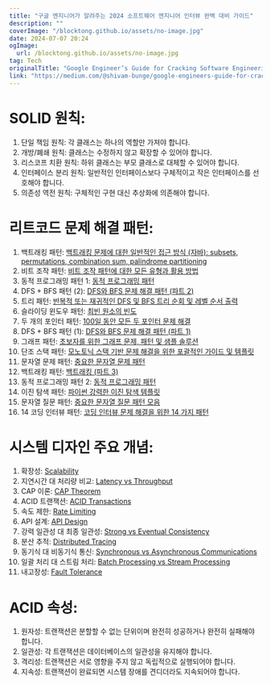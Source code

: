 ```yaml
---
title: "구글 엔지니어가 알려주는 2024 소프트웨어 엔지니어 인터뷰 완벽 대비 가이드"
description: ""
coverImage: "/blocktong.github.io/assets/no-image.jpg"
date: 2024-07-07 20:24
ogImage: 
  url: /blocktong.github.io/assets/no-image.jpg
tag: Tech
originalTitle: "Google Engineer’s Guide for Cracking Software Engineering Interviews"
link: "https://medium.com/@shivam-bunge/google-engineers-guide-for-cracking-software-engineering-interviews-e4c3d1f745ff"
---
```



# SOLID 원칙:

1. 단일 책임 원칙: 각 클래스는 하나의 역할만 가져야 합니다.
2. 개방/폐쇄 원칙: 클래스는 수정하지 않고 확장할 수 있어야 합니다.
3. 리스코프 치환 원칙: 하위 클래스는 부모 클래스로 대체할 수 있어야 합니다.
4. 인터페이스 분리 원칙: 일반적인 인터페이스보다 구체적이고 작은 인터페이스를 선호해야 합니다.
5. 의존성 역전 원칙: 구체적인 구현 대신 추상화에 의존해야 합니다.

# 리트코드 문제 해결 패턴:

1. 백트래킹 패턴: [백트래킹 문제에 대한 일반적인 접근 방식 (자바): subsets, permutations, combination sum, palindrome partitioning](https://leetcode.com/problems/permutations/solutions/18239/A-general-approach-to-backtracking-questions-in-Java-(Subsets-Permutations-Combination-Sum-Palindrome-Partioning)/)
2. 비트 조작 패턴: [비트 조작 패턴에 대한 모든 유형과 활용 방법](https://leetcode.com/discuss/study-guide/4282051/all-types-of-patterns-for-bits-manipulations-and-how-to-use-it)
3. 동적 프로그래밍 패턴 1: [동적 프로그래밍 패턴](https://leetcode.com/discuss/study-guide/458695/Dynamic-Programming-Patterns)
4. DFS + BFS 패턴 (2): [DFS와 BFS 문제 해결 패턴 (파트 2)](https://medium.com/leetcode-patterns/leetcode-pattern-2-dfs-bfs-25-of-the-problems-part-2-a5b269597f52)
5. 트리 패턴: [반복적 또는 재귀적인 DFS 및 BFS 트리 순회 및 레벨 순서 출력](https://leetcode.com/discuss/study-guide/937307/Iterative-or-Recursive-or-DFS-and-BFS-Tree-Traversal-or-In-Pre-Post-and-LevelOrder-or-Views)
6. 슬라이딩 윈도우 패턴: [최빈 원소의 빈도](https://leetcode.com/problems/frequency-of-the-most-frequent-element/solutions/1175088/C++-Maximum-Sliding-Window-Cheatsheet-Template/)
7. 두 개의 포인터 패턴: [100일 동안 모든 두 포인터 문제 해결](https://leetcode.com/discuss/study-guide/1688903/Solved-all-two-pointers-problems-in-100-days)
8. DFS + BFS 패턴 (1): [DFS와 BFS 문제 해결 패턴 (파트 1)](https://medium.com/leetcode-patterns/leetcode-pattern-1-bfs-dfs-25-of-the-problems-part-1-519450a84353)
9. 그래프 패턴: [초보자를 위한 그래프 문제, 패턴 및 샘플 솔루션](https://leetcode.com/discuss/study-guide/655708/Graph-For-Beginners-Problems-or-Pattern-or-Sample-Solutions)
10. 단조 스택 패턴: [모노토닉 스택 기반 문제 해결을 위한 포괄적인 가이드 및 템플릿](https://leetcode.com/discuss/study-guide/2347639/A-comprehensive-guide-and-template-for-monotonic-stack-based-problems)
11. 문자열 문제 패턴: [중요한 문자열 문제 패턴](https://leetcode.com/discuss/study-guide/2001789/Collections-of-Important-String-questions-Pattern)
12. 백트래킹 패턴: [백트래킹 (파트 3)](https://medium.com/leetcode-patterns/leetcode-pattern-3-backtracking-5d9e5a03dc26)
13. 동적 프로그래밍 패턴 2: [동적 프로그래밍 패턴](https://leetcode.com/discuss/study-guide/1437879/Dynamic-Programming-Patterns)
14. 이진 탐색 패턴: [파이썬 강력한 이진 탐색 템플릿](https://leetcode.com/discuss/study-guide/786126/Python-Powerful-Ultimate-Binary-Search-Template.-Solved-many-problems)
15. 문자열 질문 패턴: [중요한 문자열 질문 패턴 모음](https://leetcode.com/discuss/study-guide/2001789/Collections-of-Important-String-questions-Pattern)
16. 14 코딩 인터뷰 패턴: [코딩 인터뷰 문제 해결을 위한 14 가지 패턴](https://hackernoon.com/14-patterns-to-ace-any-coding-interview-question-c5bb3357f6ed)

<div class="content-ad"></div>

# 시스템 디자인 주요 개념:

1. 확장성: [Scalability](https://blog.algomaster.io/p/scalability)
2. 지연시간 대 처리량 비교: [Latency vs Throughput](https://aws.amazon.com/compare/the-difference-between-throughput-and-latency/)
3. CAP 이론: [CAP Theorem](https://www.bmc.com/blogs/cap-theorem/)
4. ACID 트랜잭션: [ACID Transactions](https://redis.io/glossary/acid-transactions/)
5. 속도 제한: [Rate Limiting](https://www.imperva.com/learn/application-security/rate-limiting/)
6. API 설계: [API Design](https://blog.wahab2.com/api-architecture-best-practices-for-designing-rest-apis-bf907025f5f?gi=d6ec53528d6c)
7. 강력 일관성 대 최종 일관성: [Strong vs Eventual Consistency](https://hackernoon.com/eventual-vs-strong-consistency-in-distributed-databases-282fdad37cf7)
8. 분산 추적: [Distributed Tracing](https://www.dynatrace.com/news/blog/what-is-distributed-tracing/)
9. 동기식 대 비동기식 통신: [Synchronous vs Asynchronous Communications](https://www.techtarget.com/searchapparchitecture/tip/Synchronous-vs-asynchronous-communication-The-differences)
10. 일괄 처리 대 스트림 처리: [Batch Processing vs Stream Processing](https://atlan.com/batch-processing-vs-stream-processing/)
11. 내고장성: [Fault Tolerance](https://www.cockroachlabs.com/blog/what-is-fault-tolerance/)

# ACID 속성:

1. 원자성: 트랜잭션은 분할할 수 없는 단위이며 완전히 성공하거나 완전히 실패해야 합니다.
2. 일관성: 각 트랜잭션은 데이터베이스의 일관성을 유지해야 합니다.
3. 격리성: 트랜잭션은 서로 영향을 주지 않고 독립적으로 실행되어야 합니다.
4. 지속성: 트랜잭션이 완료되면 시스템 장애를 견디더라도 지속되어야 합니다.
